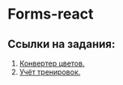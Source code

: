 # Forms-react

## Ссылки на задания:

1. [Конвертер цветов.](https://github.com/Stimul88/Forms-react/tree/main/hex2rgb)
2. [Учёт тренировок.](https://github.com/Stimul88/Forms-react/tree/main/steps)